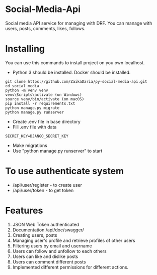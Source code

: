 # Social-Media-Api

Social media API service for managing with DRF.
You can manage  with users, posts, comments, likes, follows.

# Installing
You can use this commands to install project on you own localhost.

* Python 3 should be installed. Docker should be installed.
```shell
git clone https://github.com/ZaikaDaria/py-social-media-api.git
cd social_media
python -m venv venv
venv\Scripts\activate (on Windows)
source venv/bin/activate (on macOS)
pip install -r requirements.txt
python manage.py migrate
python manage.py runserver
```
* Create .env file in base directory
* Fill .env file with data
```
SECRET_KEY=DJANGO_SECRET_KEY
```
* Make migrations
* Use "python manage.py runserver" to start

# To use authenticate system

* /api/user/register - to create user
* /api/user/token - to get token

# Features
1. JSON Web Token authenticated  
2. Documentation /api/doc/swagger/
3. Creating users, posts
4. Managing user's profile and retrieve profiles of other users
5. Filtering users by email and username
6. Users can follow and unfollow to each others
7. Users can like and dislike posts
8. Users can comment different posts
9. Implemented different permissions for different actions.
